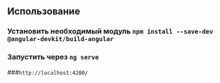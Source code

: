 ## Использование
### Установить необходимый модуль `npm install --save-dev @angular-devkit/build-angular`
### Запустить через `ng serve`
###`http://localhost:4200/`
